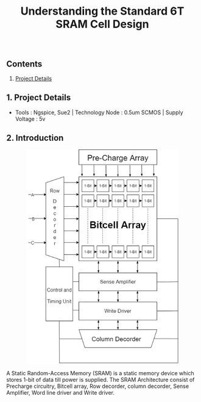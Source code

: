 # <p align="center"> Understanding the Standard 6T SRAM Cell Design </p>
<br>

## Contents
1. [Project Details](#1-Project-Details)
## 1. Project Details
- Tools : Ngspice, Sue2 | Technology Node : 0.5um SCMOS | Supply Voltage : 5v
## 2. Introduction
<p align="center">
<img width="400" hight="400" src="https://github.com/Khadgaray/6T_SRAM/blob/main/Images/6T_SRAM_Architecture.png" /> </p>
A Static Random-Access Memory (SRAM) is a static memory device which stores 1-bit of data till power is supplied. The SRAM Architecture consist of Precharge circuitry, Bitcell array, Row decorder, column decorder, Sense Amplifier, Word line driver and Write driver.
